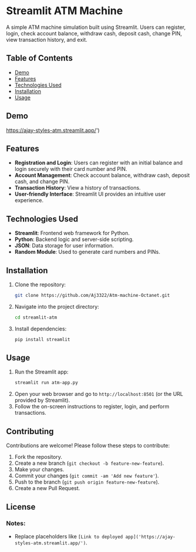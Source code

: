 # Streamlit ATM Machine

A simple ATM machine simulation built using Streamlit. Users can register, login, check account balance, withdraw cash, deposit cash, change PIN, view transaction history, and exit.

## Table of Contents
- [Demo](#demo)
- [Features](#features)
- [Technologies Used](#technologies-used)
- [Installation](#installation)
- [Usage](#usage)

## Demo
https://ajay-styles-atm.streamlit.app/')

## Features
- **Registration and Login**: Users can register with an initial balance and login securely with their card number and PIN.
- **Account Management**: Check account balance, withdraw cash, deposit cash, and change PIN.
- **Transaction History**: View a history of transactions.
- **User-friendly Interface**: Streamlit UI provides an intuitive user experience.

## Technologies Used
- **Streamlit**: Frontend web framework for Python.
- **Python**: Backend logic and server-side scripting.
- **JSON**: Data storage for user information.
- **Random Module**: Used to generate card numbers and PINs.

## Installation
1. Clone the repository:
   ```bash
   git clone https://github.com/Aj3322/Atm-machine-Octanet.git
   ```
2. Navigate into the project directory:
   ```bash
   cd streamlit-atm
   ```
3. Install dependencies:
   ```bash
   pip install streamlit
   ```

## Usage
1. Run the Streamlit app:
   ```bash
   streamlit run atm-app.py
   ```
2. Open your web browser and go to `http://localhost:8501` (or the URL provided by Streamlit).
3. Follow the on-screen instructions to register, login, and perform transactions.


## Contributing
Contributions are welcome! Please follow these steps to contribute:
1. Fork the repository.
2. Create a new branch (`git checkout -b feature-new-feature`).
3. Make your changes.
4. Commit your changes (`git commit -am 'Add new feature'`).
5. Push to the branch (`git push origin feature-new-feature`).
6. Create a new Pull Request.

## License

### Notes:
- Replace placeholders like `[Link to deployed app]('https://ajay-styles-atm.streamlit.app/')`.
